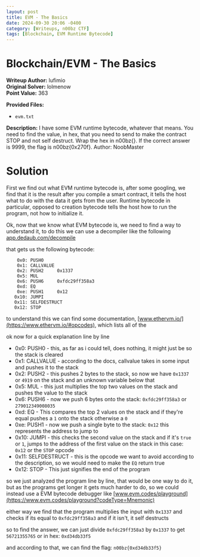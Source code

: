 ```yaml
---
layout: post
title: EVM - The Basics
date: 2024-09-30 20:06 -0400
category: [Writeups, n00bz CTF]
tags: [Blockchain, EVM Runtime Bytecode]
---
```



# Blockchain/EVM - The Basics  
**Writeup Author:** lufimio  
**Original Solver:** lolmenow  
**Point Value:** 363  

**Provided Files:**
 - `evm.txt`

**Description:**
I have some EVM runtime bytecode, whatever that means. You need to find the value, in hex, that you need to send to make the contract STOP and not self destruct. Wrap the hex in n00bz{}. If the correct answer is 9999, the flag is n00bz{0x270f}. Author: NoobMaster

# Solution

First we find out what EVM runtime bytecode is, after some googling, we find that it is the result after you compile a smart contract, it tells the host what to do with the data it gets from the user. Runtime bytecode in particular, opposed to creation bytecode tells the host how to run the program, not how to initialize it.

Ok, now that we know what EVM bytecode is, we need to find a way to understand it, to do this we can use a decompiler like the following
[app.dedaub.com/decompile](https://app.dedaub.com/decompile)

that gets us the following bytecode:
```
    0x0: PUSH0     
    0x1: CALLVALUE 
    0x2: PUSH2     0x1337
    0x5: MUL       
    0x6: PUSH6     0xfdc29ff358a3
    0xd: EQ        
    0xe: PUSH1     0x12
   0x10: JUMPI     
   0x11: SELFDESTRUCT
   0x12: STOP      
```

to understand this we can find some documentation, [www.ethervm.io/](https://www.ethervm.io/#opcodes), which lists all of the 

ok now for a quick explanation line by line
 - 0x0: PUSH0 - this, as far as i could tell, does nothing, it might just be so the stack is cleared
 - 0x1: CALLVALUE - according to the docs, callvalue takes in some input and pushes it to the stack
 - 0x2: PUSH2 - this pushes 2 bytes to the stack, so now we have `0x1337` or `4919` on the stack and an unknown variable below that
 - 0x5: MUL - this just multiplies the top two values on the stack and pushes the value to the stack
 - 0x6: PUSH6 - now we push 6 bytes onto the stack: `0xfdc29ff358a3` or `279012349008035`
 - 0xd: EQ - This compares the top 2 values on the stack and if they're equal pushes a `1` onto the stack otherwise a `0`
 - 0xe: PUSH1 - now we push a single byte to the stack: `0x12` this represents the address to jump to
 - 0x10: JUMPI - this checks the second value on the stack and if it's `true` or `1`, jumps to the address of the first value on the stack in this case: `0x12` or the `STOP` opcode
 - 0x11: SELFDESTRUCT - this is the opcode we want to avoid according to the description, so we would need to make the `EQ` return true
 - 0x12: STOP - This just signifies the end of the program

so we just analyzed the program line by line, that would be one way to do it, but as the programs get longer it gets much harder to do, so we could instead use a EVM bytecode debugger like [www.evm.codes/playground](https://www.evm.codes/playground?codeType=Mnemonic) 

either way we find that the program multiplies the input with `0x1337` and checks if its equal to `0xfdc29ff358a3` and if it isn't, it self destructs

so to find the answer, we can just divide `0xfdc29ff358a3` by `0x1337` to get `56721355765` or in hex: `0xd34db33f5`

and according to that, we can find the flag: `n00bz{0xd34db33f5}`
